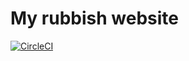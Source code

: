 # My rubbish website

[![CircleCI](https://circleci.com/gh/nicdoye/worldofnic.org.svg?style=svg)](https://circleci.com/gh/nicdoye/worldofnic.org)